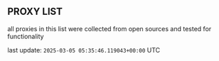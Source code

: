 ## PROXY LIST

all proxies in this list were collected from open sources and tested for functionality

last update: `2025-03-05 05:35:46.119043+00:00` UTC
